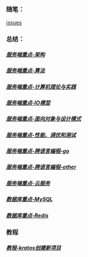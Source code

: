 ### 随笔：

[issues](https://github.com/cbirdcn/cbirdcn.github.io/issues)

### 总结：

##### [服务端重点-架构](https://cbirdcn.github.io/summary/服务端重点-架构)
##### [服务端重点-算法](https://cbirdcn.github.io/summary/服务端重点-算法)
##### [服务端重点-计算机理论与实践](https://cbirdcn.github.io/summary/服务端重点-计算机理论与实践)
##### [服务端重点-IO模型](https://cbirdcn.github.io/summary/服务端重点-IO模型)
##### [服务端重点-面向对象与设计模式](https://cbirdcn.github.io/summary/服务端重点-面向对象与设计模式)
##### [服务端重点-性能、调优和测试](https://cbirdcn.github.io/summary/服务端重点-性能、调优和测试)
##### [服务端重点-跨语言编程-go](https://cbirdcn.github.io/summary/服务端重点-跨语言编程-go)
##### [服务端重点-跨语言编程-other](https://cbirdcn.github.io/summary/服务端重点-跨语言编程-other)
##### [服务端重点-云服务](https://cbirdcn.github.io/summary/服务端重点-云服务)
##### [数据库重点-MySQL](https://cbirdcn.github.io/summary/数据库重点-MySQL)
##### [数据库重点-Redis](https://cbirdcn.github.io/summary/数据库重点-Redis)

### 教程

##### [教程-kratos创建新项目](https://cbirdcn.github.io/tutorial/教程-kratos创建新项目)
